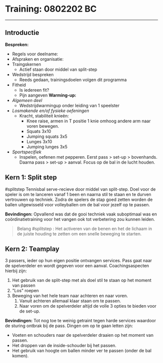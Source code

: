 # Training: 0802202 BC
___
## Introductie
**Bespreken:**
- Regels voor deelname:
- Afspraken en organisatie:
- Traingskernen
	- Actief staan door middel van split-step
- Wedstrijd bespreken
	- Reeds gedaan, trainingsdoelen volgen dit programma
- Fitheid
	- Is iedereen fit? 
	- Pijn aangeven
**Warming-up:**
- *Algemeen deel*
	- Wedstrijdwarmingup onder leiding van 1 speelster
- *Losmakende en/of fysieke oefeningen*
	- Kracht, stabiliteit knieën:
		- Knee raise, armen in T positie 1 knie omhoog andere arm naar voren bewegen.
		- Squats 3x10
		- Jumping squats 3x5
		- Lunges 3x10
		- Jumping lunges 3x5
- *Sportspecifiek*
	- Inspelen, oefenen met pepperen. Eerst pass > set-up > bovenhands. Daarna pass > set-up > aanval. Focus op de bal in de lucht houden.

## Kern 1: Split step
#splitstep
Tennisbal serve-recieve door middel van split-step. Doel voor de speler is om te lanceren vanaf 1 been en naarna stil te staan en te durven vertrouwen op techniek. Zodra de spelers de stap goed zetten worden de ballen uitgewisseld voor volleyballen om de bal voor jezelf op te passen.

**Bevindingen:** Opvallend was dat de gooi techniek vaak suboptimaal was en coördinatietraining voor het vangen ook tot verbetering zou kunnen leiden.
> Belang #splitstep : Het activeren van de benen en het de lichaam in de juiste houding te zetten om een snelle beweging te starten. 

## Kern 2: Teamplay
3 passers, ieder op hun eigen positie ontvangen services. Pass gaat naar de spelverdeler en wordt gegeven voor een aanval. Coachingsaspecten hierbij zijn: 
1. Het gebruik van de split-step met als doel stil te staan op het moment van passen
2. "Los" roepen
3. Beweging van het hele team naar achteren en naar voren. 
	1. Vanuit achteren allemaal klaar staan om te passen.
	2. Naar voren om de spelverdeler altijd de volle 3 opties te bieden voor de set-up.

**Bevindingen:** Tot nog toe te weinig getraint tegen harde services waardoor de sturing ontbrak bij de pass. Dingen om op te gaan letten zijn:
- Voeten en schouders naar de spelverdeler draaien op het moment van passen.
- Het droppen van de inside-schouder bij het passen.
- Het gebruik van hoogte om ballen minder ver te passen (onder de bal komen).
